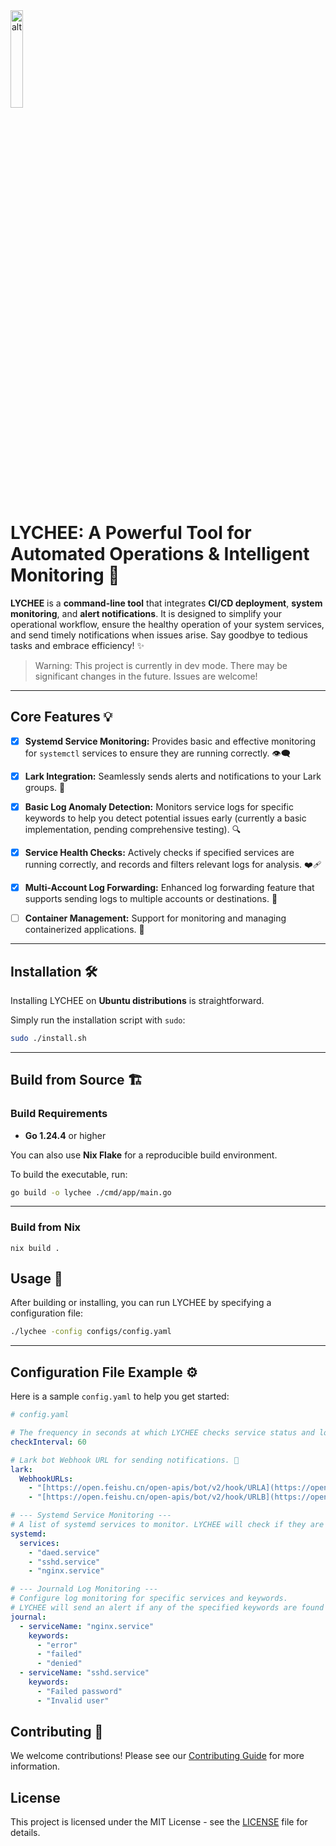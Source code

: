
<img src="Source/title.png" alt="alt" width="20%">

# LYCHEE: A Powerful Tool for Automated Operations & Intelligent Monitoring 🚀

**LYCHEE** is a **command-line tool** that integrates **CI/CD deployment**, **system monitoring**, and **alert notifications**. It is designed to simplify your operational workflow, ensure the healthy operation of your system services, and send timely notifications when issues arise. Say goodbye to tedious tasks and embrace efficiency! ✨

> Warning: This project is currently in dev mode. There may be significant changes in the future. Issues are welcome!

-----

## Core Features 💡

- [x] **Systemd Service Monitoring:** Provides basic and effective monitoring for `systemctl` services to ensure they are running correctly. 👁️‍🗨️
- [x] **Lark Integration:** Seamlessly sends alerts and notifications to your Lark groups. 📨
- [x] **Basic Log Anomaly Detection:** Monitors service logs for specific keywords to help you detect potential issues early (currently a basic implementation, pending comprehensive testing). 🔍
- [x] **Service Health Checks:** Actively checks if specified services are running correctly, and records and filters relevant logs for analysis. ❤️‍🩹
- [x] **Multi-Account Log Forwarding:** Enhanced log forwarding feature that supports sending logs to multiple accounts or destinations. 📧
- [ ] **Container Management:** Support for monitoring and managing containerized applications. 🐳


-----

## Installation 🛠️

Installing LYCHEE on **Ubuntu distributions** is straightforward.

Simply run the installation script with `sudo`:

```bash
sudo ./install.sh
````

-----

## Build from Source 🏗️

### Build Requirements

  * **Go 1.24.4** or higher

You can also use **Nix Flake** for a reproducible build environment.

To build the executable, run:

```bash
go build -o lychee ./cmd/app/main.go
```

-----

### Build from Nix

```shell
nix build .
```

## Usage 🚀

After building or installing, you can run LYCHEE by specifying a configuration file:

```bash
./lychee -config configs/config.yaml
```

-----

## Configuration File Example ⚙️

Here is a sample `config.yaml` to help you get started:

```yaml
# config.yaml

# The frequency in seconds at which LYCHEE checks service status and logs. ⏱️
checkInterval: 60

# Lark bot Webhook URL for sending notifications. 🔔
lark:
  WebhookURLs:
    - "[https://open.feishu.cn/open-apis/bot/v2/hook/URLA](https://open.feishu.cn/open-apis/bot/v2/hook/URLA)"
    - "[https://open.feishu.cn/open-apis/bot/v2/hook/URLB](https://open.feishu.cn/open-apis/bot/v2/hook/URLB)"

# --- Systemd Service Monitoring ---
# A list of systemd services to monitor. LYCHEE will check if they are in an 'active' state. ✅
systemd:
  services:
    - "daed.service"
    - "sshd.service"
    - "nginx.service"

# --- Journald Log Monitoring ---
# Configure log monitoring for specific services and keywords.
# LYCHEE will send an alert if any of the specified keywords are found in the service's Journal logs. 🚨
journal:
  - serviceName: "nginx.service"
    keywords:
      - "error"
      - "failed"
      - "denied"
  - serviceName: "sshd.service"
    keywords:
      - "Failed password"
      - "Invalid user"
```

## Contributing 🤝

We welcome contributions\! Please see our [Contributing Guide](https://www.google.com/search?q=CONTRIBUTING.md) for more information.

## License

This project is licensed under the MIT License - see the [LICENSE](https://www.google.com/search?q=LICENSE) file for details.

